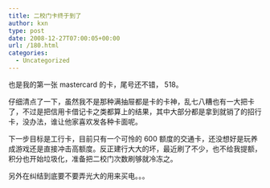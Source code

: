 ```yaml
---
title: 二校门卡终于到了
author: kxn
type: post
date: 2008-12-27T07:00:05+00:00
url: /180.html
categories:
  - Uncategorized
---
```


也是我的第一张 mastercard 的卡，尾号还不错， 518。

仔细清点了一下，虽然我不是那种满抽屉都是卡的卡神，乱七八糟也有一大把卡了，不过是把信用卡借记卡之类都算上的结果，其中大部分都是拿到就销了的招行卡，没办法，谁让他家喜欢发各种卡面呢。

下一步目标是工行卡，目前只有一个可怜的 600 额度的交通卡，还没想好是玩养成游戏还是直接冲击高额度。反正建行大大的坏，最近刷了不少，也不给我提额，积分也开始垃圾化，准备把二校门次数刷够就冷冻之。

另外在纠结到底要不要弄光大的用来买电。。。
